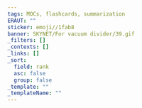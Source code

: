 ```yaml
---
tags: MOCs, flashcards, summarization
ERAUT: ""
sticker: emoji//1fab8
banner: SKYNET/For vacuum divider/39.gif
_filters: []
_contexts: []
_links: []
_sort:
  field: rank
  asc: false
  group: false
_template: ""
_templateName: ""
---
```

```folder-index-content
```